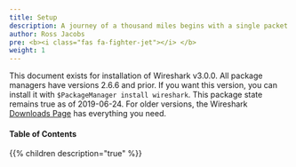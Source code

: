 ```yaml
---
title: Setup
description: A journey of a thousand miles begins with a single packet
author: Ross Jacobs
pre: <b><i class="fas fa-fighter-jet"></i> </b>
weight: 1
---
```


This document exists for installation of Wireshark v3.0.0. All package managers
have versions 2.6.6 and prior. If you want this version, you can install it
with `$PackageManager install wireshark`. This package state remains true
as of 2019-06-24. For older versions, the Wireshark [Downloads Page](https://www.wireshark.org/download.html)
has everything you need.

#### Table of Contents

{{% children description="true" %}}
